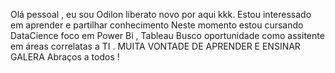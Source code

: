 Olá pessoal , eu sou Odilon liberato novo por aqui kkk.
Estou interessado em aprender e partilhar conhecimento
Neste momento estou cursando DataCience foco em Power Bi , Tableau
Busco oportunidade como assitente em áreas correlatas a TI .
MUITA VONTADE DE APRENDER E ENSINAR GALERA 
Abraços a todos !

